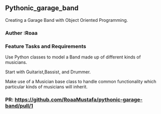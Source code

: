## Pythonic_garage_band
Creating a Garage Band with Object Oriented Programming.
### Auther :Roaa 

### Feature Tasks and Requirements
Use Python classes to model a Band made up of different kinds of musicians.

Start with Guitarist,Bassist, and Drummer.

Make use of a Musician base class to handle common functionality which particular kinds of musicians will inherit.
###  PR: https://github.com/RoaaMustafa/pythonic-garage-band/pull/1

